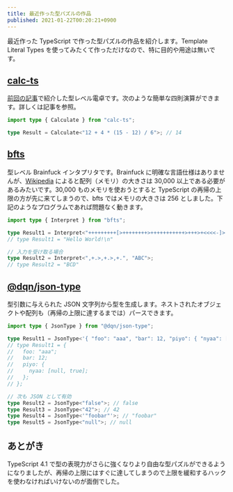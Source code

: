 ```yaml
---
title: 最近作った型パズルの作品
published: 2021-01-22T00:20:21+0900
---
```


最近作った TypeScript で作った型パズルの作品を紹介します。Template Literal Types を使ってみたくて作っただけなので、特に目的や用途は無いです。

## [calc-ts](https://github.com/dqn/calc-ts)

[前回の記事](https://dqn.fish/articles/2020-12-13-type-level-calculator)で紹介した型レベル電卓です。次のような簡単な四則演算ができます。詳しくは記事を参照。

```ts
import type { Calculate } from "calc-ts";

type Result = Calculate<"12 + 4 * (15 - 12) / 6">; // 14
```

## [bfts](https://github.com/dqn/bfts)

型レベル Brainfuck インタプリタです。Brainfuck に明確な言語仕様はありませんが、[Wikipedia](https://en.wikipedia.org/wiki/Brainfuck#Array_size) によると配列（メモリ）の大きさは 30,000 以上である必要があるみたいです。30,000 ものメモリを使おうとすると TypeScript の再帰の上限の方が先に来てしまうので、bfts ではメモリの大きさは 256 としました。下記のようなプログラムであれば問題なく動きます。

```ts
import type { Interpret } from "bfts";

type Result1 = Interpret<"+++++++++[>++++++++>+++++++++++>+++>+<<<<-]>.>++.+++++++..+++.>+++++.<<+++++++++++++++.>.+++.------.--------.>+.>+.">;
// type Result1 = "Hello World!\n"

// 入力を受け取る場合
type Result2 = Interpret<",+.>,+.>,+.", "ABC">;
// type Result2 = "BCD"
```

## [@dqn/json-type](https://github.com/dqn/json-type)

型引数に与えられた JSON 文字列から型を生成します。ネストされたオブジェクトや配列も（再帰の上限に達するまでは）パースできます。

```ts
import type { JsonType } from "@dqn/json-type";

type Result1 = JsonType<'{ "foo": "aaa", "bar": 12, "piyo": { "nyaa": [null, true] } }'>;
// type Result1 = {
//   foo: "aaa";
//   bar: 12;
//   piyo: {
//     nyaa: [null, true];
//   };
// };

// 次も JSON として有効
type Result2 = JsonType<"false">; // false
type Result3 = JsonType<"42">; // 42
type Result4 = JsonType<'"foobar"'>; // "foobar"
type Result5 = JsonType<"null">; // null
```

## あとがき

TypeScript 4.1 で型の表現力がさらに強くなりより自由な型パズルができるようになりましたが、再帰の上限にはすぐに達してしまうので上限を緩和するハックを使わなければいけないのが面倒でした。
